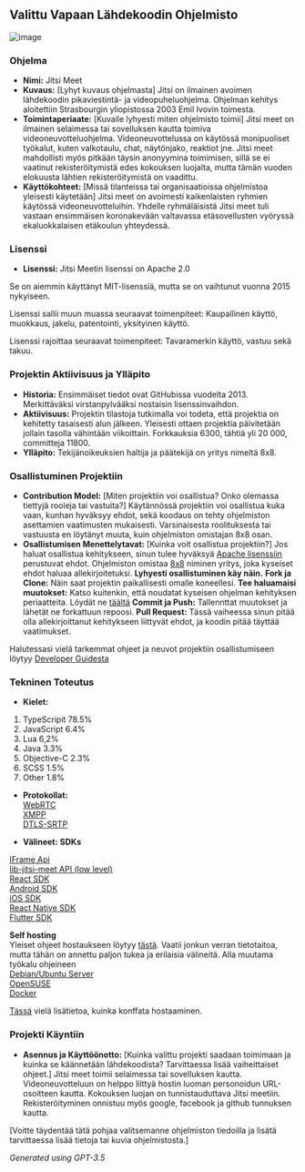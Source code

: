## Valittu Vapaan Lähdekoodin Ohjelmisto

![image](https://github.com/saarelin/ALO-kurssirepo/assets/86236344/7276c525-769a-4b7e-bc83-0399bfa005da)


### Ohjelma

- **Nimi:** Jitsi Meet
- **Kuvaus:** [Lyhyt kuvaus ohjelmasta]
  Jitsi on ilmainen avoimen lähdekoodin pikaviestintä- ja videopuheluohjelma. Ohjelman kehitys aloitettiin Strasbourgin yliopistossa 2003 Emil Ivovin toimesta.
- **Toimintaperiaate:** [Kuvaile lyhyesti miten ohjelmisto toimii]
  Jitsi meet on ilmainen selaimessa tai sovelluksen kautta toimiva videoneuvotteluohjelma. Videoneuvottelussa on käytössä monipuoliset työkalut, kuten valkotaulu, chat, näytönjako, reaktiot jne. Jitsi meet mahdollisti myös pitkään täysin anonyymina toimimisen, sillä se ei vaatinut rekisteröitymistä edes kokouksen luojalta, mutta tämän vuoden elokuusta lähtien rekisteröitymistä on vaadittu.
- **Käyttökohteet:** [Missä tilanteissa tai organisaatioissa ohjelmistoa yleisesti käytetään]
  Jitsi meet on avoimesti kaikenlaisten ryhmien käytössä videoneuvotteluihin. Yhdelle ryhmäläisistä Jitsi meet tuli vastaan ensimmäisen koronakevään valtavassa etäsovellusten vyöryssä ekaluokkalaisen etäkoulun yhteydessä.

### Lisenssi

- **Lisenssi:** 
Jitsi Meetin lisenssi on Apache 2.0

Se on aiemmin käyttänyt MIT-lisenssiä, mutta se on vaihtunut vuonna 2015 nykyiseen.

Lisenssi sallii muun muassa seuraavat toimenpiteet: Kaupallinen käyttö, muokkaus, jakelu, patentointi, yksityinen käyttö.

Lisenssi rajoittaa seuraavat toimenpiteet: Tavaramerkin käyttö, vastuu sekä takuu.


### Projektin Aktiivisuus ja Ylläpito

- **Historia:** Ensimmäiset tiedot ovat GitHubissa vuodelta 2013. Merkittäväksi virstanpylvääksi nostaisin lisenssinvaihdon.
- **Aktiivisuus:** Projektin tilastoja tutkimalla voi todeta, että projektia on kehitetty tasaisesti alun jälkeen. Yleisesti ottaen projektia päivitetään jollain tasolla vähintään viikoittain. Forkkauksia 6300, tähtiä yli 20 000, committeja 11800.
- **Ylläpito:** Tekijänoikeuksien haltija ja päätekijä on yritys nimeltä 8x8.


### Osallistuminen Projektiin

- **Contribution Model:** [Miten projektiin voi osallistua? Onko olemassa tiettyjä rooleja tai vastuita?]
Käytännössä projektiin voi osallistua kuka vaan, kunhan hyväksyy ehdot, sekä koodaus on tehty ohjelmiston asettamien vaatimusten mukaisesti. Varsinaisesta roolituksesta tai vastuusta en löytänyt muuta, kuin ohjelmiston omistajan 8x8 osan.
- **Osallistumisen Menettelytavat:** [Kuinka voit osallistua projektiin?]
Jos haluat osallistua kehitykseen, sinun tulee hyväksyä [Apache lisenssiin](https://github.com/jitsi/jitsi-meet/blob/master/LICENSE) perustuvat ehdot. Ohjelmiston omistaa [8x8](https://www.8x8.com/) niminen yritys, joka kyseiset ehdot haluaa allekirjoitetuksi.
**Lyhyesti osallistuminen käy näin.** 
**Fork ja Clone:** Näin saat projektin paikallisesti omalle koneellesi.
**Tee haluamaisi muutokset:** Katso kuitenkin, että noudatat kyseisen ohjelman kehityksen periaatteita. Löydät ne [täältä](https://github.com/jitsi/jitsi-meet/blob/master/CONTRIBUTING.md)
**Commit ja Push:**  Tallennttat muutokset ja lähetät ne forkattuun repoosi.
**Pull Request:** Tässä vaiheessa sinun pitää olla allekirjoittanut kehitykseen liittyvät ehdot, ja koodin pitää täyttää vaatimukset. 

Halutessasi vielä tarkemmat ohjeet ja neuvot projektiin osallistumiseen löytyy [Developer Guidesta](https://jitsi.github.io/handbook/docs/category/developer-guide)

### Tekninen Toteutus

- **Kielet:** 
1. TypeScripit 78.5%
2. JavaScript 6.4%
3. Lua 6,2%
4. Java 3.3%
5. Objective-C 2.3%
6. SCSS 1.5%
7. Other 1.8%
- **Protokollat:**  
[WebRTC](https://en.wikipedia.org/wiki/WebRTC)  
[XMPP](https://xmpp.org/)  
[DTLS-SRTP](https://datatracker.ietf.org/doc/html/rfc5763)

- **Välineet:**
**SDKs**
    
[IFrame Api](https://jitsi.github.io/handbook/docs/dev-guide/dev-guide-iframe/)  
[lib-jitsi-meet API (low level)](https://jitsi.github.io/handbook/docs/dev-guide/dev-guide-ljm-api)  
[React SDK](https://jitsi.github.io/handbook/docs/dev-guide/dev-guide-react-sdk/)  
[Android SDK](https://jitsi.github.io/handbook/docs/dev-guide/dev-guide-android-sdk/)  
[iOS SDK](https://jitsi.github.io/handbook/docs/dev-guide/dev-guide-ios-sdk/)  
[React Native SDK](https://jitsi.github.io/handbook/docs/dev-guide/dev-guide-react-native-sdk/)  
[Flutter SDK](https://jitsi.github.io/handbook/docs/dev-guide/dev-guide-flutter-sdk/)  

**Self hosting**  
Yleiset ohjeet hostaukseen löytyy [tästä](https://jitsi.github.io/handbook/docs/devops-guide/).
Vaatii jonkun verran tietotaitoa, mutta tähän on annettu paljon tukea ja erilaisia välineitä. Alla muutama työkalu ohjeineen  
[Debian/Ubuntu Server](https://jitsi.github.io/handbook/docs/devops-guide/devops-guide-quickstart)  
[OpenSUSE](https://jitsi.github.io/handbook/docs/devops-guide/devops-guide-opensuse)  
[Docker](https://jitsi.github.io/handbook/docs/devops-guide/devops-guide-docker)  

[Tässä](https://jitsi.github.io/handbook/docs/category/configuration) vielä lisätietoa, kuinka konffata hostaaminen.


### Projekti Käyntiin

- **Asennus ja Käyttöönotto:** [Kuinka valittu projekti saadaan toimimaan ja kuinka se käännetään lähdekoodista? Tarvittaessa lisää vaiheittaiset ohjeet.]
  Jitsi meet toimii selaimessa tai sovelluksen kautta. Videoneuvotteluun on helppo liittyä hostin luoman personoidun URL-osoitteen kautta. Kokouksen luojan on tunnistauduttava Jitsi meetiin. Rekisteröityminen onnistuu myös google, facebook ja github tunnuksen kautta.

[Voitte täydentää tätä pohjaa valitsemanne ohjelmiston tiedoilla ja lisätä tarvittaessa lisää tietoja tai kuvia ohjelmistosta.]

_Generated using GPT-3.5_
